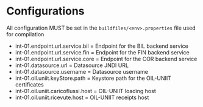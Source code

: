 # Configurations
All configuration MUST be set in the `buildfiles/<env>.properties` file used for compilation
- int-01.endpoint.url.service.bil = Endpoint for the BIL backend service
- int-01.endpoint.url.service.fin = Endpoint for the FIN backend service
- int-01.endpoint.url.service.core = Endpoint for the COR backend service
- int-01.datasource.url = Datasource JNDI URL
- int-01.datasource.username = Datasource username
- int-01.oil.uniit.keyStore.path = Keystore path for the OIL-UNIIT certificates
- int-01.oil.uniit.caricoflussi.host = OIL-UNIIT loading host
- int-01.oil.uniit.ricevute.host = OIL-UNIIT receipts host

